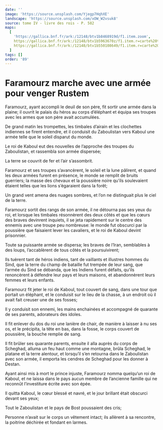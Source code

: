 ```yaml
---
date: ''
image: 'https://source.unsplash.com/Yjegp7HqhXE'
landscape: 'https://source.unsplash.com/xOW_W2vsuk8'
source: tome IV - livre des rois - P. 582
maps:
  [
    'https://gallica.bnf.fr/ark:/12148/btv1b8468919d/f1.item.zoom',
    https://gallica.bnf.fr/ark:/12148/btv1b5963670z/f1.item.r=carte%20touran.zoom,
    https://gallica.bnf.fr/ark:/12148/btv1b550108649/f1.item.r=carte%20touran.zoom,
  ]
tags: []
order: '89'
---
```


# Faramourz marche avec une armée pour venger Rustem

Faramourz, ayant accompli le deuil de son père, fit sortir une armée dans la plaine; il ouvrit le palais du héros au corps d’éléphant et équipa ses troupes avec les armes que son père avait accumulées.

De grand matin les trompettes, les timbales d’airain et les clochettes indiennes se firent entendre, et il conduisit du Zaboulistan vers Kaboul une armée telle que le soleil disparut du monde.

Le roi de Kaboul eut des nouvelles de l’approche des troupes du Zaboulistan, et rassembla son armée dispersée;

La terre se couvrit de fer et l’air s’assombrit.

Faramourz et ses troupes s’avancèrent, le soleil et la lune pâlirent, et quand les deux armées furent en présence, le monde se remplit de bruits guerriers; la masse des chevaux et la poussière noire qu’ils soulevaient étaient telles que les lions s’égaraient dans la forêt;

Un grand vent amena des nuages sombres, et l’on ne distinguait plus le ciel de la terre.

Faramourz sortit des rangs de son armée, il ne détourna pas ses yeux du roi, et lorsque les timbales résonnèrent des deux côtés et que les cœurs des braves devinrent inquiets, il se jeta rapidement sur le centre des ennemis avec une troupe peu nombreuse: le monde fut obscurci par la poussière que faisaient lever les cavaliers, et le roi de Kaboul devint prisonnier.

Toute sa puissante armée se dispersa; les braves de l’Iran, semblables à des loups, l’accablèrent de tous côtés et la poursuivirent;

Ils tuèrent tant de héros indiens, tant de vaillants et illustres hommes du Sind, que la terre du champ de bataille fut trempée de leur sang, que l’armée du Sind se débanda, que les Indiens furent défaits, qu’ils renoncèrent à défendre leur pays et leurs maisons, et abandonnèrent leurs femmes et leurs enfants.

Faramourz fit jeter le roi de Kaboul, tout couvert de sang, dans une tour que portait un éléphant, et le conduisit sur le lieu de la chasse, à un endroit où il avait fait creuser une de ses fosses;

Il y conduisit son ennemi, les mains enchainées et accompagné de quarante de ses parents, adorateurs des idoles.

Il fit enlever du dos du roi une lanière de chair, de manière à laisser à nu ses os, et le précipita, la tête en bas, dans la fosse, le corps couvert de poussière, la bouche remplie de sang.

Il fit brûler ses quarante parents, ensuite il alla auprès du corps de Scheghad, alluma un feu haut comme une montagne, brûla Scheghad, le platane et la terre alentour, et lorsqu’il s’en retourna dans le Zaboulistan avec son armée, il emporta les cendres de Scheghad pour les donner à Destan.

Ayant ainsi mis à mort le prince injuste, Faramourz nomma quelqu’un roi de Kaboul, et ne laissa dans le pays aucun membre de l’ancienne famille qui ne reconnût l’investiture écrite avec son épée.

Il quitta Kaboul, le cœur blessé et navré, et le jour brillant était obscurci devant ses yeux;

Tout le Zaboulistan et le pays de Bost poussaient des cris;

Personne n’avait sur le corps un vêtement intact; ils allèrent à sa rencontre, la poitrine déchirée et fondant en larmes.
